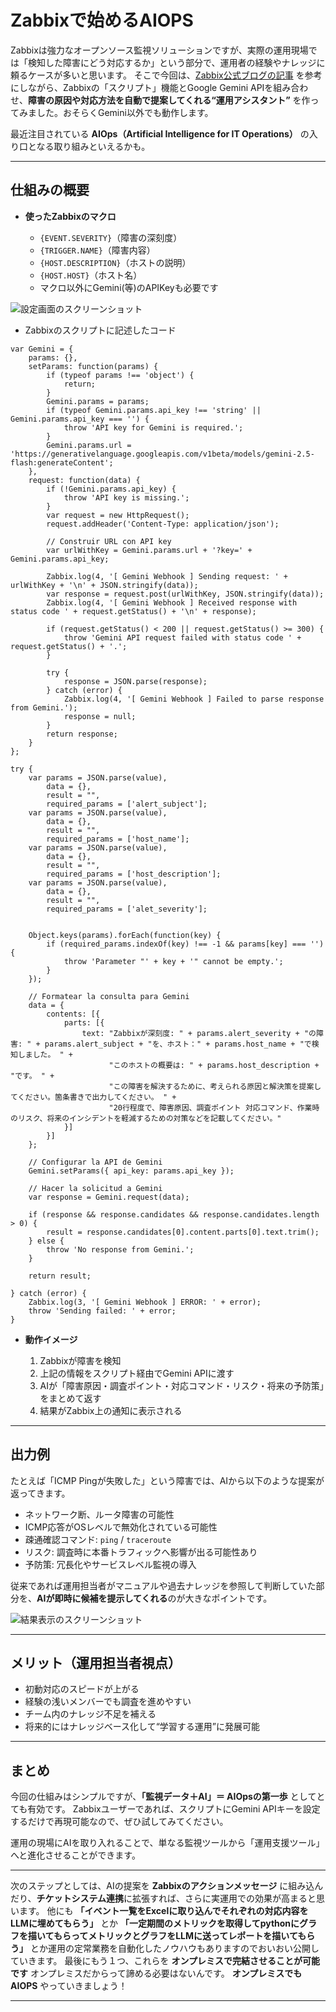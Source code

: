 # Zabbixで始めるAIOPS

Zabbixは強力なオープンソース監視ソリューションですが、実際の運用現場では「検知した障害にどう対応するか」という部分で、運用者の経験やナレッジに頼るケースが多いと思います。
そこで今回は、[Zabbix公式ブログの記事](https://blog.zabbix.com/creating-a-personal-assistant-in-zabbix-with-artificial-intelligence/29596/) を参考にしながら、Zabbixの「スクリプト」機能とGoogle Gemini APIを組み合わせ、**障害の原因や対応方法を自動で提案してくれる“運用アシスタント”** を作ってみました。おそらくGemini以外でも動作します。

最近注目されている **AIOps（Artificial Intelligence for IT Operations）** の入り口となる取り組みといえるかも。

---

## 仕組みの概要

* **使ったZabbixのマクロ**

  * `{EVENT.SEVERITY}`（障害の深刻度）
  * `{TRIGGER.NAME}`（障害内容）
  * `{HOST.DESCRIPTION}`（ホストの説明）
  * `{HOST.HOST}`（ホスト名）
  * マクロ以外にGemini(等)のAPIKeyも必要です


![設定画面のスクリーンショット](assets/sc02.png)


  * Zabbixのスクリプトに記述したコード
~~~script
var Gemini = {
    params: {},
    setParams: function(params) {
        if (typeof params !== 'object') {
            return;
        }
        Gemini.params = params;
        if (typeof Gemini.params.api_key !== 'string' || Gemini.params.api_key === '') {
            throw 'API key for Gemini is required.';
        }
        Gemini.params.url = 'https://generativelanguage.googleapis.com/v1beta/models/gemini-2.5-flash:generateContent';
    },
    request: function(data) {
        if (!Gemini.params.api_key) {
            throw 'API key is missing.';
        }
        var request = new HttpRequest();
        request.addHeader('Content-Type: application/json');
        
        // Construir URL con API key
        var urlWithKey = Gemini.params.url + '?key=' + Gemini.params.api_key;
        
        Zabbix.log(4, '[ Gemini Webhook ] Sending request: ' + urlWithKey + '\n' + JSON.stringify(data));
        var response = request.post(urlWithKey, JSON.stringify(data));
        Zabbix.log(4, '[ Gemini Webhook ] Received response with status code ' + request.getStatus() + '\n' + response);
        
        if (request.getStatus() < 200 || request.getStatus() >= 300) {
            throw 'Gemini API request failed with status code ' + request.getStatus() + '.';
        }
        
        try {
            response = JSON.parse(response);
        } catch (error) {
            Zabbix.log(4, '[ Gemini Webhook ] Failed to parse response from Gemini.');
            response = null;
        }
        return response;
    }
};

try {
    var params = JSON.parse(value),
        data = {},
        result = "",
        required_params = ['alert_subject'];
    var params = JSON.parse(value),
        data = {},
        result = "",
        required_params = ['host_name'];
    var params = JSON.parse(value),
        data = {},
        result = "",
        required_params = ['host_description'];        
    var params = JSON.parse(value),
        data = {},
        result = "",
        required_params = ['alet_severity'];        


    Object.keys(params).forEach(function(key) {
        if (required_params.indexOf(key) !== -1 && params[key] === '') {
            throw 'Parameter "' + key + '" cannot be empty.';
        }
    });

    // Formatear la consulta para Gemini
    data = {
        contents: [{
            parts: [{
                text: "Zabbixが深刻度: " + params.alert_severity + "の障害: " + params.alert_subject + "を、ホスト：" + params.host_name + "で検知しました。 " +
                      "このホストの概要は: " + params.host_description + "です。 " +
                      "この障害を解決するために、考えられる原因と解決策を提案してください。箇条書きで出力してください。 " +
                      "20行程度で、障害原因、調査ポイント 対応コマンド、作業時のリスク、将来のインシデントを軽減するための対策などを記載してください。"
            }]
        }]
    };

    // Configurar la API de Gemini
    Gemini.setParams({ api_key: params.api_key });
    
    // Hacer la solicitud a Gemini
    var response = Gemini.request(data);
    
    if (response && response.candidates && response.candidates.length > 0) {
        result = response.candidates[0].content.parts[0].text.trim();
    } else {
        throw 'No response from Gemini.';
    }
    
    return result;
    
} catch (error) {
    Zabbix.log(3, '[ Gemini Webhook ] ERROR: ' + error);
    throw 'Sending failed: ' + error;
}
~~~

* **動作イメージ**

  1. Zabbixが障害を検知
  2. 上記の情報をスクリプト経由でGemini APIに渡す
  3. AIが「障害原因・調査ポイント・対応コマンド・リスク・将来の予防策」をまとめて返す
  4. 結果がZabbix上の通知に表示される

---

## 出力例

たとえば「ICMP Pingが失敗した」という障害では、AIから以下のような提案が返ってきます。

* ネットワーク断、ルータ障害の可能性
* ICMP応答がOSレベルで無効化されている可能性
* 疎通確認コマンド: `ping` / `traceroute`
* リスク: 調査時に本番トラフィックへ影響が出る可能性あり
* 予防策: 冗長化やサービスレベル監視の導入

従来であれば運用担当者がマニュアルや過去ナレッジを参照して判断していた部分を、**AIが即時に候補を提示してくれる**のが大きなポイントです。


![結果表示のスクリーンショット](assets/sc03.png)

---

## メリット（運用担当者視点）

* 初動対応のスピードが上がる
* 経験の浅いメンバーでも調査を進めやすい
* チーム内のナレッジ不足を補える
* 将来的にはナレッジベース化して“学習する運用”に発展可能

---

## まとめ

今回の仕組みはシンプルですが、**「監視データ＋AI」＝ AIOpsの第一歩** としてとても有効です。
Zabbixユーザーであれば、スクリプトにGemini APIキーを設定するだけで再現可能なので、ぜひ試してみてください。

運用の現場にAIを取り入れることで、単なる監視ツールから「運用支援ツール」へと進化させることができます。

---

次のステップとしては、AIの提案を **Zabbixのアクションメッセージ** に組み込んだり、**チケットシステム連携**に拡張すれば、さらに実運用での効果が高まると思います。
他にも **「イベント一覧をExcelに取り込んでそれぞれの対応内容をLLMに埋めてもらう」** とか **「一定期間のメトリックを取得してpythonにグラフを描いてもらってメトリックとグラフをLLMに送ってレポートを描いてもらう」** とか運用の定常業務を自動化したノウハウもありますのでおいおい公開していきます。
最後にもう１つ、これらを **オンプレミスで完結させることが可能です** オンプレミスだからって諦める必要はないんです。 **オンプレミスでもAIOPS** やっていきましょう！

---